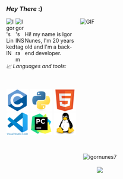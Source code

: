 ### <b><i>Hey There</i></b> :)
<img align="right" alt="GIF" src="https://github.com/abhisheknaiidu/abhisheknaiidu/blob/master/code.gif?raw=true" width="305" height="225" />
<a href="https://www.linkedin.com/in/igor-nunes-88b267234/">
  <img align="left" alt="Igor's LinkedIN" width="25px" src="https://github.com/dmhendricks/signature-social-icons/blob/master/icons/round-flat-filled/35px/linkedin.png" />
</a>

<a href="https://www.instagram.com/nunesigor__">
  <img align="left" alt="Igor's INStagram" width="25px" src="https://github.com/dmhendricks/signature-social-icons/blob/master/icons/round-flat-filled/45px/instagram.png" />
</a>

<br></br>
Hi! my name is Igor Nunes, I'm 20 years old and I'm a back-end developer.
<br></br>
<i>📈  Languages and tools:</i>  
<br></br>
<div>
  <code><img height="60" src="https://raw.githubusercontent.com/devicons/devicon/master/icons/c/c-original.svg"></code>
  <code><img height="60" src="https://raw.githubusercontent.com/devicons/devicon/master/icons/python/python-original.svg"></code>
  <code><img height="60" src="https://raw.githubusercontent.com/devicons/devicon/master/icons/html5/html5-original.svg"></code>
  <code><img height="60" src="https://raw.githubusercontent.com/devicons/devicon/master/icons/vscode/vscode-original-wordmark.svg"></code>
  <code><img height="60" src="https://raw.githubusercontent.com/devicons/devicon/master/icons/pycharm/pycharm-original.svg"></code>
  <code><img height="60" src="https://raw.githubusercontent.com/devicons/devicon/master/icons/linux/linux-original.svg"></code>
  
 </div>
<br></br>

<div>
<p align="center"><img src="https://github-readme-stats.vercel.app/api?username=igornunes7&show_icons=true&theme=gotham" alt="igornunes7" />
<br></br>
<a href="https://github.com/igornunes7/github-readme-stats"><img align="center" src="https://github-readme-stats.vercel.app/api/top-langs/?username=igornunes7&layout=compact&theme=gotham&hide_border=true"/></a>
</div>


